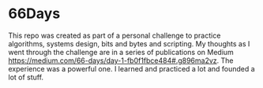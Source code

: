 # 66Days
This repo was created as part of a personal challenge to practice algorithms, systems design, bits and bytes and scripting. My thoughts as I went through the challenge are in a series of publications on Medium https://medium.com/66-days/day-1-fb0f1fbce484#.g896ma2vz. The experience was a powerful one. I learned and practiced a lot and founded a lot of stuff. 
